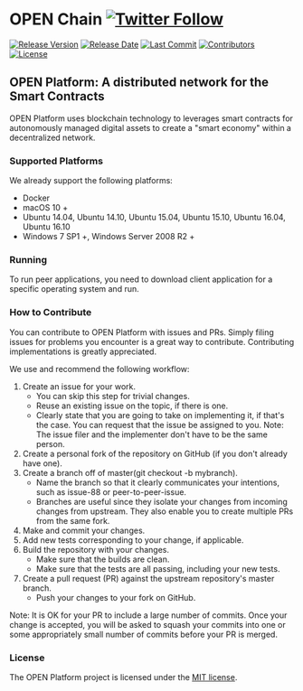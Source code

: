 # OPEN Chain [![Twitter Follow](https://img.shields.io/twitter/follow/openplatformico.svg?style=social&label=Follow)](https://twitter.com/openplatformico)

[![Release Version](https://img.shields.io/github/release/OpenFuturePlatform/open-chain.svg?style=flat-square)](https://github.com/OpenFuturePlatform/open-chain/releases)
[![Release Date](https://img.shields.io/github/release-date/OpenFuturePlatform/open-chain.svg?style=flat-square&colorB=007EC6)](https://github.com/OpenFuturePlatform/open-chain/releases)
[![Last Commit](https://img.shields.io/github/last-commit/OpenFuturePlatform/open-chain.svg?style=flat-square&colorB=007EC6)](https://github.com/OpenFuturePlatform/open-chain/commits)
[![Contributors](https://img.shields.io/github/contributors/OpenFuturePlatform/open-chain.svg?style=flat-square&colorB=007EC6)](https://github.com/OpenFuturePlatform/open-chain/contributors)
[![License](https://img.shields.io/github/license/OpenFuturePlatform/open-chain.svg?style=flat-square)](https://github.com/OpenFuturePlatform/open-chain/blob/master/LICENSE.txt)

## OPEN Platform: A distributed network for the Smart Contracts

OPEN Platform uses blockchain technology to leverages smart contracts
for autonomously managed digital assets to create a "smart economy"
within a decentralized network.

### Supported Platforms

We already support the following platforms:

* Docker
* macOS 10 +
* Ubuntu 14.04, Ubuntu 14.10, Ubuntu 15.04, Ubuntu 15.10, Ubuntu 16.04, Ubuntu 16.10
* Windows 7 SP1 +, Windows Server 2008 R2 +

### Running

To run peer applications, you need to download client application
for a specific operating system and run.

### How to Contribute

You can contribute to OPEN Platform with issues and PRs. Simply filing issues
for problems you encounter is a great way to contribute. Contributing
implementations is greatly appreciated.

We use and recommend the following workflow:

1. Create an issue for your work.
    * You can skip this step for trivial changes.
    * Reuse an existing issue on the topic, if there is one.
    * Clearly state that you are going to take on implementing it,
    if that's the case. You can request that the issue be assigned to
    you. Note: The issue filer and the implementer don't have to be the
    same person.
2. Create a personal fork of the repository on GitHub (if you don't
already have one).
3. Create a branch off of master(git checkout -b mybranch).
    * Name the branch so that it clearly communicates your intentions,
    such as issue-88 or peer-to-peer-issue.
    * Branches are useful since they isolate your changes from incoming
    changes from upstream. They also enable you to create multiple PRs
    from the same fork.
4. Make and commit your changes.
5. Add new tests corresponding to your change, if applicable.
6. Build the repository with your changes.
    * Make sure that the builds are clean.
    * Make sure that the tests are all passing, including your new tests.
7. Create a pull request (PR) against the upstream repository's master branch.
    * Push your changes to your fork on GitHub.

Note: It is OK for your PR to include a large number of commits.
Once your change is accepted, you will be asked to squash your commits
into one or some appropriately small number of commits before your PR is merged.

### License

The OPEN Platform project is licensed under the [MIT license](./LICENSE.txt).